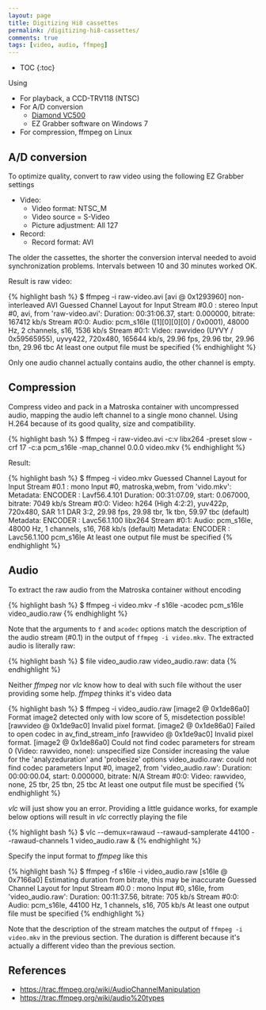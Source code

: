 ```yaml
---
layout: page
title: Digitizing Hi8 cassettes
permalink: /digitizing-hi8-cassettes/
comments: true
tags: [video, audio, ffmpeg]
---
```


* TOC
{:toc}

Using

- For playback, a CCD-TRV118 (NTSC)
- For A/D conversion
  - [Diamond VC500](http://www.amazon.com/Diamond-VC500-Touch-Capture-Device/dp/B000VM60I8)
  - EZ Grabber software on Windows 7
- For compression, ffmpeg on Linux

## A/D conversion

To optimize quality, convert to raw video using the following EZ Grabber settings

- Video:
  - Video format: NTSC\_M
  - Video source = S-Video
  - Picture adjustment: All 127
- Record:
  - Record format: AVI

The older the cassettes, the shorter the conversion interval needed to avoid
synchronization problems. Intervals between 10 and 30 minutes worked OK.

Result is raw video:

{% highlight bash %}
$ ffmpeg -i raw-video.avi
[avi @ 0x1293960] non-interleaved AVI
Guessed Channel Layout for  Input Stream #0.0 : stereo
Input #0, avi, from 'raw-video.avi':
  Duration: 00:31:06.37, start: 0.000000, bitrate: 167412 kb/s
    Stream #0:0: Audio: pcm_s16le ([1][0][0][0] / 0x0001), 48000 Hz, 2 channels, s16, 1536 kb/s
    Stream #0:1: Video: rawvideo (UYVY / 0x59565955), uyvy422, 720x480, 165644 kb/s, 29.96 fps, 29.96 tbr, 29.96 tbn, 29.96 tbc
At least one output file must be specified
{% endhighlight %}

Only one audio channel actually contains audio, the other channel is empty.

## Compression

Compress video and pack in a Matroska container with uncompressed audio,
mapping the audio left channel to a single mono channel.  Using H.264 because
of its good quality, size and compatibility.

{% highlight bash %}
$ ffmpeg -i raw-video.avi -c:v libx264 -preset slow -crf 17 -c:a pcm_s16le -map_channel 0.0.0 video.mkv
{% endhighlight %}

Result:

{% highlight bash %}
$ ffmpeg -i video.mkv
Guessed Channel Layout for  Input Stream #0.1 : mono
Input #0, matroska,webm, from 'vido.mkv':
  Metadata:
    ENCODER         : Lavf56.4.101
  Duration: 00:31:07.09, start: 0.067000, bitrate: 7049 kb/s
    Stream #0:0: Video: h264 (High 4:2:2), yuv422p, 720x480, SAR 1:1 DAR 3:2, 29.98 fps, 29.98 tbr, 1k tbn, 59.97 tbc (default)
    Metadata:
      ENCODER         : Lavc56.1.100 libx264
    Stream #0:1: Audio: pcm_s16le, 48000 Hz, 1 channels, s16, 768 kb/s (default)
    Metadata:
      ENCODER         : Lavc56.1.100 pcm_s16le
 At least one output file must be specified
{% endhighlight %}

## Audio

To extract the raw audio from the Matroska container without encoding

{% highlight bash %}
$ ffmpeg -i video.mkv -f s16le -acodec pcm_s16le video_audio.raw
{% endhighlight %}

Note that the arguments to `f` and `acodec` options match the description of
the audio stream (#0.1) in the output of `ffmpeg -i video.mkv`. The extracted
audio is literally raw:

{% highlight bash %}
$ file video_audio.raw
video_audio.raw: data
{% endhighlight %}

Neither *ffmpeg* nor *vlc* know how to deal with such file without the user
providing some help. *ffmpeg* thinks it's video data

{% highlight bash %}
$ ffmpeg -i video_audio.raw
[image2 @ 0x1de86a0] Format image2 detected only with low score of 5, misdetection possible!
[rawvideo @ 0x1de9ac0] Invalid pixel format.
[image2 @ 0x1de86a0] Failed to open codec in av_find_stream_info
[rawvideo @ 0x1de9ac0] Invalid pixel format.
[image2 @ 0x1de86a0] Could not find codec parameters for stream 0 (Video: rawvideo, none): unspecified size
Consider increasing the value for the 'analyzeduration' and 'probesize' options
video_audio.raw: could not find codec parameters
Input #0, image2, from 'video_audio.raw':
  Duration: 00:00:00.04, start: 0.000000, bitrate: N/A
    Stream #0:0: Video: rawvideo, none, 25 tbr, 25 tbn, 25 tbc
At least one output file must be specified
{% endhighlight %}

*vlc* will just show you an error. Providing a little guidance works, for
example below options will result in *vlc* correctly playing the file

{% highlight bash %}
$ vlc --demux=rawaud --rawaud-samplerate 44100 --rawaud-channels 1 video_audio.raw &
{% endhighlight %}

Specify the input format to *ffmpeg* like this

{% highlight bash %}
$ ffmpeg -f s16le -i video_audio.raw
[s16le @ 0x7166a0] Estimating duration from bitrate, this may be inaccurate
Guessed Channel Layout for  Input Stream #0.0 : mono
Input #0, s16le, from 'video_audio.raw':
  Duration: 00:11:37.56, bitrate: 705 kb/s
    Stream #0:0: Audio: pcm_s16le, 44100 Hz, 1 channels, s16, 705 kb/s
At least one output file must be specified
{% endhighlight %}

Note that the description of the stream matches the output of `ffmpeg -i
video.mkv` in the previous section.  The duration is different because it's
actually a different video than the previous section.

## References

- <https://trac.ffmpeg.org/wiki/AudioChannelManipulation>
- <https://trac.ffmpeg.org/wiki/audio%20types>
